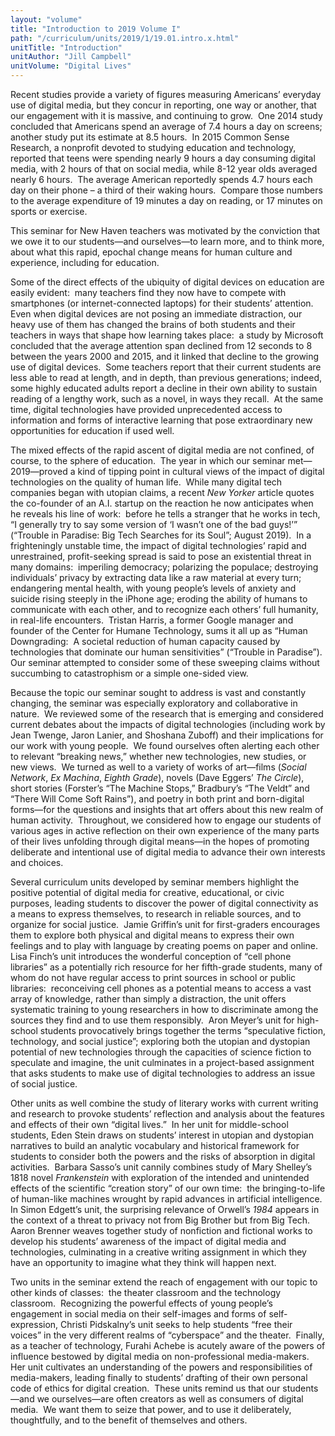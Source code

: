 ```yaml
---
layout: "volume"
title: "Introduction to 2019 Volume I"
path: "/curriculum/units/2019/1/19.01.intro.x.html"
unitTitle: "Introduction"
unitAuthor: "Jill Campbell"
unitVolume: "Digital Lives"
---
```

<main>
<p>Recent studies provide a variety of figures measuring Americans&rsquo; everyday use of digital media, but they concur in reporting, one way or another, that our engagement with it is massive, and continuing to grow.&nbsp; One 2014 study concluded that Americans spend an average of 7.4 hours a day on screens; another study put its estimate at 8.5 hours.&nbsp; In 2015 Common Sense Research, a nonprofit devoted to studying education and technology, reported that teens were spending nearly 9 hours a day consuming digital media, with 2 hours of that on social media, while 8-12 year old</span>s<span> averaged nearly 6 hours.&nbsp; The average American reportedly spends 4.7 hours each day on their phone &ndash; a third of their waking hours.&nbsp; Compare those numbers to the average expenditure of 19 minutes a day on reading, or 17 minutes on sports or exercise.&nbsp; </p>

<p>This seminar for New Haven teachers was motivated by the conviction that we owe it to our students&mdash;and ourselves&mdash;to learn more, and to think more, about what this rapid, epochal change means for human culture and experience, including for education.</p>

<p>Some of the direct effects of the ubiquity of digital devices on education are easily evident:&nbsp; many teachers find they now have to compete with smartphones (or internet-connected laptops) for their students&rsquo; attention.&nbsp; Even when digital devices are not posing an immediate distraction, our heavy use of them has changed the brains of both students and their teachers in ways that shape how learning takes place:&nbsp; a study by Microsoft concluded that the average attention span declined from 12 seconds to 8 between the years 2000 and 2015, and it linked that decline to the growing use of digital devices.&nbsp; Some teachers report that their current students are less able to read at length, and in depth, than previous generations; indeed, some highly educated adults report a decline in their own ability to sustain reading of a lengthy work, such as a novel, in ways they recall.&nbsp; At the same time, digital technologies have provided unprecedented access to information and forms of interactive learning that pose extraordinary new opportunities for education if used well.</p>

<p>The mixed effects of the rapid ascent of digital media are not confined, of course, to the sphere of education.&nbsp; The year in which our seminar met&mdash;2019&mdash;proved a kind of tipping point in cultural views of the impact of digital technologies on the quality of human life.&nbsp; While many digital tech companies began with utopian claims, a recent <em>New Yorker </em>article quotes the co-founder of an A.I. startup on the reaction he now anticipates when he reveals his line of work:&nbsp; before he tells a stranger that he works in tech, &ldquo;I generally try to say some version of &lsquo;I wasn&rsquo;t one of the bad guys!&rsquo;&rdquo; (&ldquo;Trouble in Paradise: Big Tech Searches for its Soul&rdquo;; August 2019).&nbsp; In a frighteningly unstable time, the impact of digital technologies&rsquo; rapid and unrestrained, profit-seeking spread is said to pose an existential threat in many domains:&nbsp; imperiling democracy; polarizing the populace; destroying individuals&rsquo; privacy by extracting data like a raw material at every turn; endangering mental health, with young people&rsquo;s levels of anxiety and suicide rising steeply in the iPhone age; eroding the ability of humans to communicate with each other, and to recognize each others&rsquo; full humanity, in real-life encounters.&nbsp; Tristan Harris, a former Google manager and founder of the Center for Humane Technology, sums it all up as &ldquo;Human Downgrading:&nbsp; A societal reduction of human capacity caused by technologies that dominate our human sensitivities&rdquo; (&ldquo;Trouble in Paradise&rdquo;).&nbsp; Our seminar attempted to consider some of these sweeping claims without succumbing to catastrophism or a simple one-sided view.&nbsp; </p>

<p>Because the topic our seminar sought to address is vast and constantly changing, the seminar was especially exploratory and collaborative in nature.&nbsp; We reviewed some of the research that is emerging and considered current debates about the impacts of digital technologies (including work by Jean Twenge, Jaron Lanier, and Shoshana Zuboff) and their implications for our work with young people.&nbsp; We found ourselves often alerting each other to relevant &ldquo;breaking news,&rdquo; whether new technologies, new studies, or new views.&nbsp; We turned as well to a variety of works of art&mdash;films (<em>Social Network</em>, <em>Ex Machina</em>, <em>Eighth Grade</em>), novels (Dave Eggers&rsquo; <em>The Circle</em>), short stories (Forster&rsquo;s &ldquo;The Machine Stops,&rdquo; Bradbury&rsquo;s &ldquo;The Veldt&rdquo; and &ldquo;There Will Come Soft Rains&rdquo;), and poetry in both print and born-digital forms&mdash;for the questions and insights that art offers about this new realm of human activity.&nbsp; Throughout, we considered how to engage our students of various ages in active reflection on their own experience of the many parts of their lives unfolding through digital means&mdash;in the hopes of promoting deliberate and intentional use of digital media to advance their own interests and choices.</p>

<p>Several curriculum units developed by seminar members highlight the positive potential of digital media for creative, educational, or civic purposes, leading students to discover the power of digital connectivity as a means to express themselves, to research in reliable sources, and to organize for social justice.&nbsp; Jamie Griffin&rsquo;s unit for first-graders encourages them to explore both physical and digital means to express their own feelings and to play with language by creating poems on paper and online.&nbsp; Lisa Finch&rsquo;s unit introduces the wonderful conception of &ldquo;cell phone libraries&rdquo; as a potentially rich resource for her fifth-grade students, many of whom do not have regular access to print sources in school or public libraries:&nbsp; reconceiving cell phones as a potential means to access a vast array of knowledge, rather than simply a distraction, the unit offers systematic training to young researchers in how to discriminate among the sources they find and to use them responsibly.&nbsp; Aron Meyer&rsquo;s unit for high-school students provocatively brings together the terms &ldquo;speculative fiction, technology, and social justice&rdquo;; exploring both the utopian and dystopian potential of new technologies through the capacities of science fiction to speculate and imagine, the unit culminates in a project-based assignment that asks students to make use of digital technologies to address an issue of social justice.</p>

<p>Other units as well combine the study of literary works with current writing and research to provoke students&rsquo; reflection and analysis about the features and effects of their own &ldquo;digital lives.&rdquo;&nbsp; In her unit for middle-school students, Eden Stein draws on students&rsquo; interest in utopian and dystopian narratives to build an analytic vocabulary and historical framework for students to consider both the powers and the risks of absorption in digital activities.&nbsp; Barbara Sasso&rsquo;s unit cannily combines study of Mary Shelley&rsquo;s 1818 novel <em>Frankenstein</em> with exploration of the intended and unintended effects of the scientific &ldquo;creation story&rdquo; of our own time:&nbsp; the bringing-to-life of human-like machines wrought by rapid advances in artificial intelligence.&nbsp; In Simon Edgett&rsquo;s unit, the surprising relevance of Orwell&rsquo;s <em>1984 </em>appears in the context of a threat to privacy not from Big Brother but from Big Tech.&nbsp; Aaron Brenner weaves together study of nonfiction and fictional works to develop his students&rsquo; awareness of the impact of digital media and technologies, culminating in a creative writing assignment in which they have an opportunity to imagine what they think will happen next.</p>

<p>Two units in the seminar extend the reach of engagement with our topic to other kinds of classes:&nbsp; the theater classroom and the technology classroom.&nbsp; Recognizing the powerful effects of young people&rsquo;s engagement in social media on their self-images and forms of self-expression, Christi Pidskalny&rsquo;s unit seeks to help students &ldquo;free their voices&rdquo; in the very different realms of &ldquo;cyberspace&rdquo; and the theater.&nbsp; Finally, as a teacher of technology, Furahi Achebe is acutely aware of the powers of influence bestowed by digital media on non-professional media-makers.&nbsp; Her unit cultivates an understanding of the powers and responsibilities of media-makers, leading finally to students&rsquo; drafting of their own personal code of ethics for digital creation.&nbsp; These units remind us that our students&mdash;and we ourselves&mdash;are often creators as well as consumers of digital media.&nbsp; We want them to seize that power, and to use it deliberately, thoughtfully, and to the benefit of themselves and others.</p>
</main>

